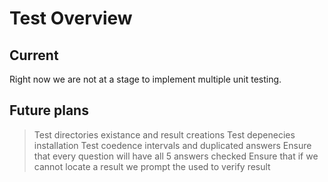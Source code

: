 # Test Overview

## Current 

Right now we are not at a stage to implement multiple unit testing.

## Future plans

> Test directories existance and result creations
> Test depenecies installation
> Test coedence intervals and duplicated answers
  > Ensure that every question will have all 5 answers checked
  > Ensure that if we cannot locate a result we prompt the used to verify result
